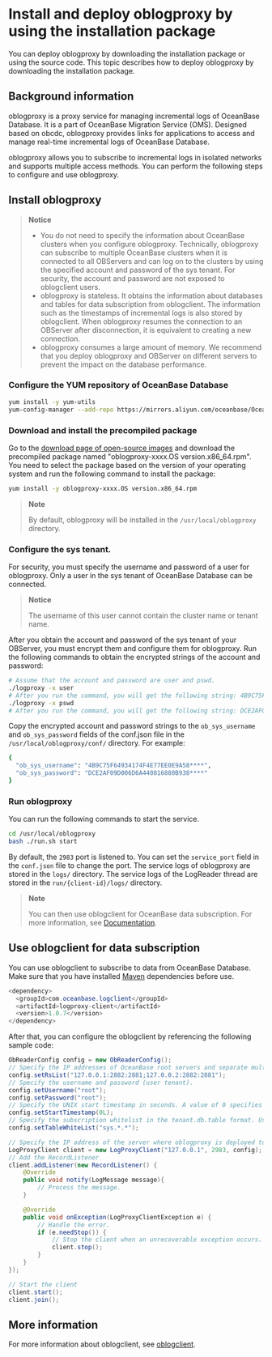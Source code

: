 # Install and deploy oblogproxy by using the installation package

You can deploy oblogproxy by downloading the installation package or using the source code. This topic describes how to deploy oblogproxy by downloading the installation package.

## Background information

oblogproxy is a proxy service for managing incremental logs of OceanBase Database. It is a part of OceanBase Migration Service (OMS). Designed based on obcdc, oblogproxy provides links for applications to access and manage real-time incremental logs of OceanBase Database.

oblogproxy allows you to subscribe to incremental logs in isolated networks and supports multiple access methods. You can perform the following steps to configure and use oblogproxy.

## Install oblogproxy

> **Notice**
>
> * You do not need to specify the information about OceanBase clusters when you configure oblogproxy. Technically, oblogproxy can subscribe to multiple OceanBase clusters when it is connected to all OBServers and can log on to the clusters by using the specified account and password of the sys tenant. For security, the account and password are not exposed to oblogclient users.
> * oblogproxy is stateless. It obtains the information about databases and tables for data subscription from oblogclient. The information such as the timestamps of incremental logs is also stored by oblogclient. When oblogproxy resumes the connection to an OBServer after disconnection, it is equivalent to creating a new connection.
> * oblogproxy consumes a large amount of memory. We recommend that you deploy oblogproxy and OBServer on different servers to prevent the impact on the database performance.

### Configure the YUM repository of OceanBase Database

```bash
yum install -y yum-utils
yum-config-manager --add-repo https://mirrors.aliyun.com/oceanbase/OceanBase.repo
```

### Download and install the precompiled package

Go to the [download page of open-source images](https://mirrors.aliyun.com/oceanbase/community/stable/el/7/x86_64/) and download the precompiled package named "oblogproxy-xxxx.OS version.x86_64.rpm". You need to select the package based on the version of your operating system and run the following command to install the package:

```bash
yum install -y oblogproxy-xxxx.OS version.x86_64.rpm
```

> **Note**
>
> By default, oblogproxy will be installed in the `/usr/local/oblogproxy` directory.

### Configure the sys tenant.

For security, you must specify the username and password of a user for oblogproxy. Only a user in the sys tenant of OceanBase Database can be connected.

> **Notice**
>
> The username of this user cannot contain the cluster name or tenant name.

After you obtain the account and password of the sys tenant of your OBServer, you must encrypt them and configure them for oblogproxy. Run the following commands to obtain the encrypted strings of the account and password:

```bash
# Assume that the account and password are user and pswd.
./logproxy -x user
# After you run the command, you will get the following string: 4B9C75F64934174F4E77EE0E9A58****
./logproxy -x pswd
# After you run the command, you will get the following string: DCE2AF09D006D6A440816880B938****
```

Copy the encrypted account and password strings to the `ob_sys_username` and `ob_sys_password` fields of the conf.json file in the `/usr/local/oblogproxy/conf/` directory. For example:

```bash
{
  "ob_sys_username": "4B9C75F64934174F4E77EE0E9A58****",
  "ob_sys_password": "DCE2AF09D006D6A440816880B938****"
}
```

### Run oblogproxy

You can run the following commands to start the service.

```bash
cd /usr/local/oblogproxy
bash ./run.sh start
```

By default, the `2983` port is listened to. You can set the `service_port` field in the `conf.json` file to change the port. The service logs of oblogproxy are stored in the `logs/` directory. The service logs of the LogReader thread are stored in the `run/{client-id}/logs/` directory.

> **Note**
>
> You can then use oblogclient for OceanBase data subscription. For more information, see [Documentation](https://github.com/oceanbase/oblogclient).

## Use oblogclient for data subscription

You can use oblogclient to subscribe to data from OceanBase Database. Make sure that you have installed [Maven](https://mvnrepository.com/artifact/com.oceanbase.logclient/logproxy-client) dependencies before use.

```java
<dependency>
  <groupId>com.oceanbase.logclient</groupId>
  <artifactId>logproxy-client</artifactId>
  <version>1.0.7</version>
</dependency>
```

After that, you can configure the oblogclient by referencing the following sample code:

```java
ObReaderConfig config = new ObReaderConfig();
// Specify the IP addresses of OceanBase root servers and separate multiple IP addresses with semicolons (;) in the following format: ip1:rpc_port1:sql_port1;ip2:rpc_port2:sql_port2
config.setRsList("127.0.0.1:2882:2881;127.0.0.2:2882:2881");
// Specify the username and password (user tenant).
config.setUsername("root");
config.setPassword("root");
// Specify the UNIX start timestamp in seconds. A value of 0 specifies to start the client from the current time.
config.setStartTimestamp(0L);
// Specify the subscription whitelist in the tenant.db.table format. Use asterisks (*) as wildcards.
config.setTableWhiteList("sys.*.*");

// Specify the IP address of the server where oblogproxy is deployed to create the client instance.
LogProxyClient client = new LogProxyClient("127.0.0.1", 2983, config);
// Add the RecordListener
client.addListener(new RecordListener() {
    @Override
    public void notify(LogMessage message){
        // Process the message.
    }

    @Override
    public void onException(LogProxyClientException e) {
        // Handle the error.
        if (e.needStop()) {
            // Stop the client when an unrecoverable exception occurs.
            client.stop();
        }
    }
});

// Start the client
client.start();
client.join();
```

## More information

For more information about oblogclient, see [oblogclient](https://github.com/oceanbase/oblogclient).
